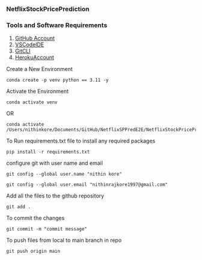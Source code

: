 ### NetflixStockPricePrediction

### Tools and Software Requirements

1. [GitHub Account](https://github.com)
2. [VSCodeIDE](https://code.visualstudio.com/)
3. [GitCLI](https://git-scm.com/book/en/v2/Getting-Started-About-Version-Control)
4. [HerokuAccount](https://heroku.com)

Create a New Environment 

```
conda create -p venv python == 3.11 -y
```

Activate the Environment

```
conda activate venv
```
OR
```
conda activate /Users/nithinkore/Documents/GitHub/NetflixSPPredE2E/NetflixStockPricePrediction/venv 
```

To Run requirements.txt file to install any required packages
```
pip install -r requirements.txt
```

configure git with user name and email
```
git config --global user.name "nithin kore"
```
```
git config --global user.email "nithinrajkore1997@gmail.com"
```
Add all the files to the github repository
```
git add .
```

To commit the changes
```
git commit -m "commit message"
```

To push files from local to main branch in repo
```
git push origin main
```
